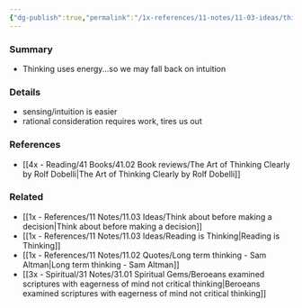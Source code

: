 ```yaml
---
{"dg-publish":true,"permalink":"/1x-references/11-notes/11-03-ideas/thinking-uses-energy/","title":"Thinking uses energy","noteIcon":""}
---
```



### Summary
- Thinking uses energy...so we may fall back on intuition

### Details
- sensing/intuition is easier
- rational consideration requires work, tires us out

### References
- [[4x - Reading/41 Books/41.02 Book reviews/The Art of Thinking Clearly by Rolf Dobelli\|The Art of Thinking Clearly by Rolf Dobelli]]

### Related
- [[1x - References/11 Notes/11.03 Ideas/Think about before making a decision\|Think about before making a decision]]
- [[1x - References/11 Notes/11.03 Ideas/Reading is Thinking\|Reading is Thinking]]
- [[1x - References/11 Notes/11.02 Quotes/Long term thinking - Sam Altman\|Long term thinking - Sam Altman]]
- [[3x - Spiritual/31 Notes/31.01 Spiritual Gems/Beroeans examined scriptures with eagerness of mind not critical thinking\|Beroeans examined scriptures with eagerness of mind not critical thinking]]